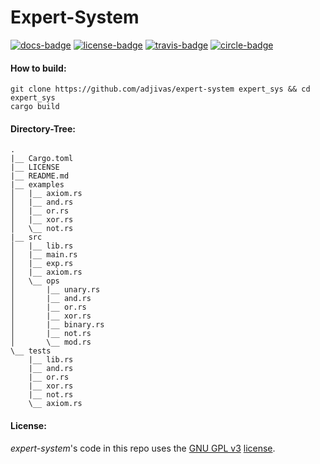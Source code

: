 # Expert-System

[![docs-badge][]][docs] [![license-badge][]][license] [![travis-badge][]][travis] [![circle-badge][]][circle]

#### How to build:
```shell
git clone https://github.com/adjivas/expert-system expert_sys && cd expert_sys
cargo build
```

#### Directory-Tree:
```shell
.
|__ Cargo.toml
|__ LICENSE
|__ README.md
|__ examples
│   |__ axiom.rs
│   |__ and.rs
│   |__ or.rs
│   |__ xor.rs
│   \__ not.rs
|__ src
│   |__ lib.rs
│   |__ main.rs
│   |__ exp.rs
│   |__ axiom.rs
│   \__ ops
│       |__ unary.rs
│       |__ and.rs
│       |__ or.rs
│       |__ xor.rs
│       |__ binary.rs
│       |__ not.rs
│       \__ mod.rs
\__ tests
    |__ lib.rs
    |__ and.rs
    |__ or.rs
    |__ xor.rs
    |__ not.rs
    \__ axiom.rs
```

#### License:
*expert-system*'s code in this repo uses the [GNU GPL v3](http://www.gnu.org/licenses/gpl-3.0.html) [license][license].

[docs-badge]: https://img.shields.io/badge/API-docs-blue.svg?style=flat-square
[docs]: http://adjivas.github.io/expert-system/expert-system
[license-badge]: http://img.shields.io/badge/license-GPLv3-blue.svg?style=flat-square
[license]: https://github.com/adjivas/expert-system/blob/master/LICENSE
[travis-badge]: https://travis-ci.org/adjivas/expert-system.svg?style=flat-square
[travis]: https://travis-ci.org/adjivas/expert-system
[circle-badge]: https://circleci.com/gh/adjivas/expert-system/tree/master.svg?style=svg
[circle]: https://circleci.com/gh/adjivas/expert-system/tree/master
